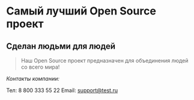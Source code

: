 ﻿# Самый лучший Open Source проект

## Сделан людьми для людей

> Наш Open Source проект предназначен для объединения людей со всего мира!

*Контакты компании:*

Тел: 8 800 333 55 22
Email: support@test.ru

